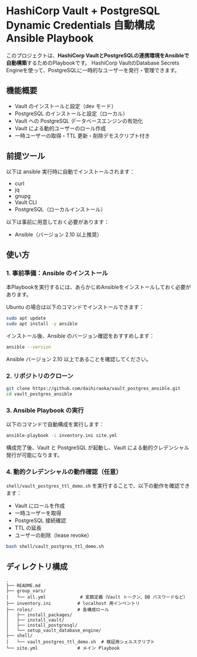 # HashiCorp Vault + PostgreSQL Dynamic Credentials 自動構成 Ansible Playbook

このプロジェクトは、**HashiCorp VaultとPostgreSQLの連携環境をAnsibleで自動構築**するためのPlaybookです。
HashiCorp VaultのDatabase Secrets Engineを使って、PostgreSQLに一時的なユーザーを発行・管理できます。

## 機能概要

* Vault のインストールと設定（dev モード）
* PostgreSQL のインストールと設定（ローカル）
* Vault への PostgreSQL データベースエンジンの有効化
* Vault による動的ユーザーのロール作成
* 一時ユーザーの取得・TTL 更新・削除デモスクリプト付き

## 前提ツール

以下は ansible 実行時に自動でインストールされます：

* curl
* jq
* gnupg
* Vault CLI
* PostgreSQL（ローカルインストール）

以下は事前に用意しておく必要があります：

* Ansible（バージョン 2.10 以上推奨）

## 使い方

### 1. 事前準備：Ansible のインストール

本Playbookを実行するには、あらかじめAnsibleをインストールしておく必要があります。

Ubuntu の場合は以下のコマンドでインストールできます：

```bash
sudo apt update
sudo apt install -y ansible
````

インストール後、Ansible のバージョン確認をおすすめします：

```bash
ansible --version
```

Ansible バージョン 2.10 以上であることを確認してください。


### 2. リポジトリのクローン

```bash
git clone https://github.com/daihiraoka/vault_postgres_ansible.git
cd vault_postgres_ansible
```

### 3. Ansible Playbook の実行

以下のコマンドで自動構成を実行します：

```bash
ansible-playbook -i inventory.ini site.yml
```

構成完了後、Vault と PostgreSQL が起動し、Vault による動的クレデンシャル発行が可能になります。

### 4. 動的クレデンシャルの動作確認（任意）

`shell/vault_postgres_ttl_demo.sh` を実行することで、以下の動作を確認できます：

* Vault にロールを作成
* 一時ユーザーを取得
* PostgreSQL 接続確認
* TTL の延長
* ユーザーの削除（lease revoke）

```bash
bash shell/vault_postgres_ttl_demo.sh
```

## ディレクトリ構成

```
.
├── README.md
├── group_vars/
│   └── all.yml             # 変数定義（Vault トークン、DB パスワードなど）
├── inventory.ini          # localhost 用インベントリ
├── roles/                 # 各構成ロール
│   ├── install_packages/
│   ├── install_vault/
│   ├── install_postgresql/
│   └── setup_vault_database_engine/
├── shell/
│   └── vault_postgres_ttl_demo.sh  # 検証用シェルスクリプト
└── site.yml               # メイン Playbook
```

